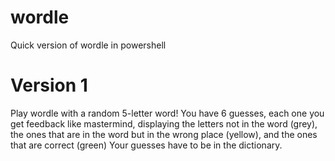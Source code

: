 # wordle
Quick version of wordle in powershell

# Version 1
Play wordle with a random 5-letter word!  You have 6 guesses, each one you get feedback like mastermind, displaying the 
letters not in the word (grey), the ones that are in the word but in the wrong place (yellow), and the ones that are correct (green)
Your guesses have to be in the dictionary.
